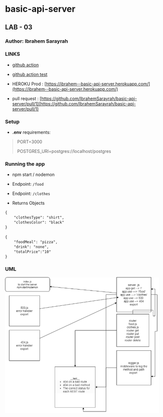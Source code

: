 # basic-api-server

## LAB - 03

### Author: Ibrahem Sarayrah

### LINKS

* [github action](https://github.com/IbrahemSarayrah/basic-api-server/actions)

* [github action test](https://github.com/IbrahemSarayrah/basic-api-server/runs/3353331221)

* HEROKU Prod : [https://ibrahem--basic-api-server.herokuapp.com/](https://ibrahem--basic-api-server.herokuapp.com/)

* pull request : [https://github.com/IbrahemSarayrah/basic-api-server/pull/1](https://github.com/IbrahemSarayrah/basic-api-server/pull/1)

### Setup

* **.env** requirements:
>
> PORT=3000
>
> POSTGRES_URI=postgres://localhost/postgres
>

### Running the app

* npm start / nodemon

* Endpoint: `/food`
* Endpoint: `/clothes`

* Returns Objects

```
{
    "clothesType": "shirt",
    "clothesColor": "black"
}

{
    "foodMeal": "pizza",
    "drink": "none",
    "totalPrice":"10"
}
```

### UML

![UML](uml-img/uml-diagram-03.png)
